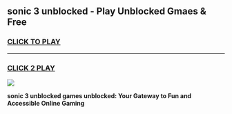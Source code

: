
## sonic 3 unblocked - Play Unblocked Gmaes & Free
<h3>
<a href="https://news.freeplayer.one?title=sonic_3_unblocked&ref=16F">CLICK TO PLAY</a></h3>
<hr>

<h3>
<a href="https://news.freeplayer.one?title=sonic_3_unblocked&ref=16F">CLICK 2 PLAY</a>
  
</h3>

<a href="https://news.freeplayer.one?title=sonic_3_unblocked&ref=16F/"><img src="https://clearcache.store/games.png"></a>


**sonic 3 unblocked games unblocked: Your Gateway to Fun and Accessible Online Gaming**
